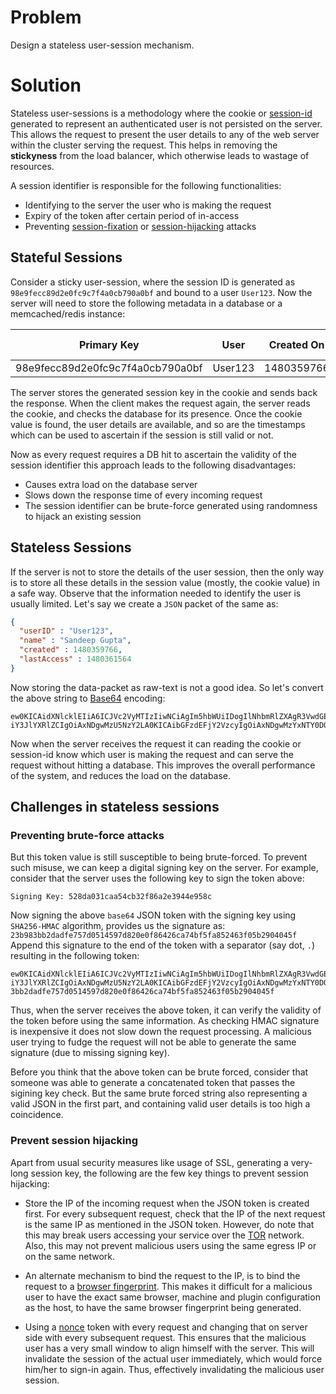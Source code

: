 # Problem

Design a stateless user-session mechanism.

# Solution

Stateless user-sessions is a methodology where the cookie or [session-id](https://en.wikipedia.org/wiki/Session_ID)
generated to represent an authenticated user is not persisted on the server. This
allows the request to present the user details to any of the web server within the
cluster serving the request. This helps in removing the **stickyness** from the
load balancer, which otherwise leads to wastage of resources.

A session identifier is responsible for the following functionalities:

* Identifying to the server the user who is making the request
* Expiry of the token after certain period of in-access
* Preventing [session-fixation](https://www.owasp.org/index.php/Session_fixation)
or [session-hijacking](https://www.owasp.org/index.php/Session_hijacking_attack) attacks

## Stateful Sessions

Consider a sticky user-session, where the session ID is generated as `98e9fecc89d2e0fc9c7f4a0cb790a0bf`
and bound to a user `User123`. Now the server will need to store the following
metadata in a database or a memcached/redis instance:

| Primary Key                      |  User   | Created On | Last Accessed |
|----------------------------------|---------|------------|---------------|
| 98e9fecc89d2e0fc9c7f4a0cb790a0bf | User123 | 1480359766 | 1480361564    |

The server stores the generated session key in the cookie and sends back the response.
When the client makes the request again, the server reads the cookie, and checks
the database for its presence. Once the cookie value is found, the user details
are available, and so are the timestamps which can be used to ascertain if the
session is still valid or not.

Now as every request requires a DB hit to ascertain the validity of the session
identifier this approach leads to the following disadvantages:

* Causes extra load on the database server
* Slows down the response time of every incoming request
* The session identifier can be brute-force generated using randomness to hijack
an existing session

## Stateless Sessions

If the server is not to store the details of the user session, then the only way
is to store all these details in the session value (mostly, the cookie value) in
a safe way. Observe that the information needed to identify the user is usually
limited. Let's say we create a `JSON` packet of the same as:

```json
{
  "userID" : "User123",
  "name" : "Sandeep Gupta",
  "created" : 1480359766,
  "lastAccess" : 1480361564
}
```

Now storing the data-packet as raw-text is not a good idea. So let's convert the
above string to [Base64](https://en.wikipedia.org/wiki/Base64) encoding:

```text
ew0KICAidXNlcklEIiA6ICJVc2VyMTIzIiwNCiAgIm5hbWUiIDogIlNhbmRlZXAgR3VwdGEiLA0KICA
iY3JlYXRlZCIgOiAxNDgwMzU5NzY2LA0KICAibGFzdEFjY2VzcyIgOiAxNDgwMzYxNTY0DQp9
```

Now when the server receives the request it can reading the cookie or session-id
know which user is making the request and can serve the request without hitting
a database. This improves the overall performance of the system, and reduces the
load on the database.

## Challenges in stateless sessions

### Preventing brute-force attacks

But this token value is still susceptible to being brute-forced. To prevent such
misuse, we can keep a digital signing key on the server. For example, consider
that the server uses the following key to sign the token above:

```
Signing Key: 528da031caa54cb32f86a2e3944e958c
```

Now signing the above `base64` JSON token with the signing key using `SHA256-HMAC`
algorithm, provides us the signature as: `23b983bb2dadfe757d0514597d820e0f86426ca74bf5fa852463f05b2904045f`
Append this signature to the end of the token with a separator (say dot, `.`)
resulting in the following token:

```
ew0KICAidXNlcklEIiA6ICJVc2VyMTIzIiwNCiAgIm5hbWUiIDogIlNhbmRlZXAgR3VwdGEiLA0KICA
iY3JlYXRlZCIgOiAxNDgwMzU5NzY2LA0KICAibGFzdEFjY2VzcyIgOiAxNDgwMzYxNTY0DQp9.23b98
3bb2dadfe757d0514597d820e0f86426ca74bf5fa852463f05b2904045f
```

Thus, when the server receives the above token, it can verify the validity of the
token before using the same information. As checking HMAC signature is inexpensive
it does not slow down the request processing. A malicious user trying to fudge the
request will not be able to generate the same signature (due to missing signing
key).

Before you think that the above token can be brute forced, consider that someone
was able to generate a concatenated token that passes the sigining key check. But
the same brute forced string also representing a valid JSON in the first part, and
containing valid user details is too high a coincidence.

### Prevent session hijacking

Apart from usual security measures like usage of SSL, generating a very-long session
key, the following are the few key things to prevent session hijacking:

* Store the IP of the incoming request when the JSON token is created first. For
every subsequent request, check that the IP of the next request is the same IP as
mentioned in the JSON token. However, do note that this may break users accessing
your service over the [TOR](https://www.torproject.org/) network. Also, this may
not prevent malicious users using the same egress IP or on the same network.

* An alternate mechanism to bind the request to the IP, is to bind the request to
a [browser fingerprint](https://en.wikipedia.org/wiki/Device_fingerprint). This
makes it difficult for a malicious user to have the exact same browser, machine and plugin
configuration as the host, to have the same browser fingerprint being generated.

* Using a [nonce](https://en.wikipedia.org/wiki/Cryptographic_nonce) token with
every request and changing that on server side with every subsequent request. This
ensures that the malicious user has a very small window to align himself with the
server. This will invalidate the session of the actual user immediately, which would
force him/her to sign-in again. Thus, effectively invalidating the malicious user
session.
